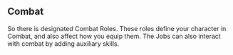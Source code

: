## Combat

So there is designated Combat Roles. These roles define your character in Combat, and also affect how you equip them. The Jobs can also interact with combat by adding auxiliary skills.
